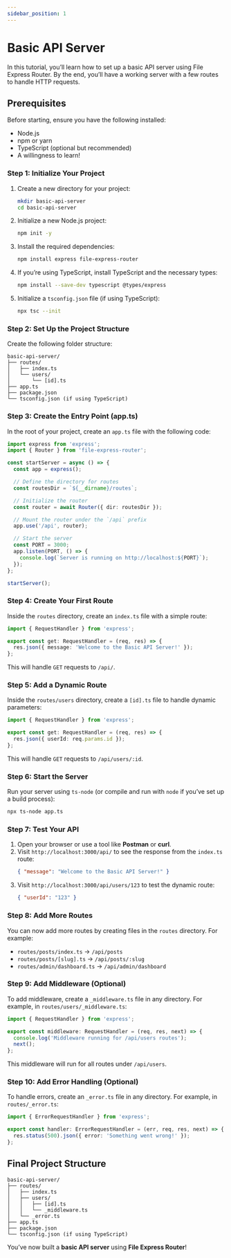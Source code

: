 ```yaml
---
sidebar_position: 1
---
```


# Basic API Server

In this tutorial, you’ll learn how to set up a basic API server using File Express Router. By the end, you’ll have a working server with a few routes to handle HTTP requests.

## Prerequisites

Before starting, ensure you have the following installed:

- Node.js
- npm or yarn
- TypeScript (optional but recommended)
- A willingness to learn!

### Step 1: Initialize Your Project

1. Create a new directory for your project:

   ```bash
   mkdir basic-api-server
   cd basic-api-server
   ```

2. Initialize a new Node.js project:

   ```bash
   npm init -y
   ```

3. Install the required dependencies:

   ```bash
   npm install express file-express-router
   ```

4. If you’re using TypeScript, install TypeScript and the necessary types:

   ```bash
   npm install --save-dev typescript @types/express
   ```

5. Initialize a `tsconfig.json` file (if using TypeScript):

   ```bash
   npx tsc --init
   ```

### Step 2: Set Up the Project Structure

Create the following folder structure:

```
basic-api-server/
├── routes/
│   ├── index.ts
│   └── users/
│       └── [id].ts
├── app.ts
├── package.json
└── tsconfig.json (if using TypeScript)
```

### Step 3: Create the Entry Point (app.ts)

In the root of your project, create an `app.ts` file with the following code:

```typescript
import express from 'express';
import { Router } from 'file-express-router';

const startServer = async () => {
  const app = express();

  // Define the directory for routes
  const routesDir = `${__dirname}/routes`;

  // Initialize the router
  const router = await Router({ dir: routesDir });

  // Mount the router under the `/api` prefix
  app.use('/api', router);

  // Start the server
  const PORT = 3000;
  app.listen(PORT, () => {
    console.log(`Server is running on http://localhost:${PORT}`);
  });
};

startServer();
```

### Step 4: Create Your First Route

Inside the `routes` directory, create an `index.ts` file with a simple route:

```typescript
import { RequestHandler } from 'express';

export const get: RequestHandler = (req, res) => {
  res.json({ message: 'Welcome to the Basic API Server!' });
};
```

This will handle `GET` requests to `/api/`.

### Step 5: Add a Dynamic Route

Inside the `routes/users` directory, create a `[id].ts` file to handle dynamic parameters:

```typescript
import { RequestHandler } from 'express';

export const get: RequestHandler = (req, res) => {
  res.json({ userId: req.params.id });
};
```

This will handle `GET` requests to `/api/users/:id`.

### Step 6: Start the Server

Run your server using `ts-node` (or compile and run with `node` if you’ve set up a build process):

```bash
npx ts-node app.ts
```

### Step 7: Test Your API

1. Open your browser or use a tool like **Postman** or **curl**.
2. Visit `http://localhost:3000/api/` to see the response from the `index.ts` route:
   ```json
   { "message": "Welcome to the Basic API Server!" }
   ```
3. Visit `http://localhost:3000/api/users/123` to test the dynamic route:
   ```json
   { "userId": "123" }
   ```

### Step 8: Add More Routes

You can now add more routes by creating files in the `routes` directory. For example:

- `routes/posts/index.ts` → `/api/posts`
- `routes/posts/[slug].ts` → `/api/posts/:slug`
- `routes/admin/dashboard.ts` → `/api/admin/dashboard`

### Step 9: Add Middleware (Optional)

To add middleware, create a `_middleware.ts` file in any directory. For example, in `routes/users/_middleware.ts`:

```typescript
import { RequestHandler } from 'express';

export const middleware: RequestHandler = (req, res, next) => {
  console.log('Middleware running for /api/users routes');
  next();
};
```

This middleware will run for all routes under `/api/users`.

### Step 10: Add Error Handling (Optional)

To handle errors, create an `_error.ts` file in any directory. For example, in `routes/_error.ts`:

```typescript
import { ErrorRequestHandler } from 'express';

export const handler: ErrorRequestHandler = (err, req, res, next) => {
  res.status(500).json({ error: 'Something went wrong!' });
};
```

## Final Project Structure

```
basic-api-server/
├── routes/
│   ├── index.ts
│   ├── users/
│   │   ├── [id].ts
│   │   └── _middleware.ts
│   └── _error.ts
├── app.ts
├── package.json
└── tsconfig.json (if using TypeScript)
```

You’ve now built a **basic API server** using **File Express Router**!

